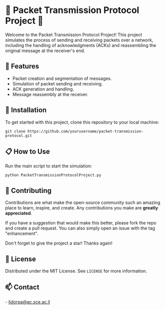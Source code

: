 <!DOCTYPE html>
<html>
<head>
<meta charset="UTF-8">
</head>
<body>

<h1>📡 Packet Transmission Protocol Project 📡</h1>

<p>
  Welcome to the Packet Transmission Protocol Project! This project simulates the process of sending and receiving packets over a network, including the handling of acknowledgments (ACKs) and reassembling the original message at the receiver's end.
</p>

<h2>🚀 Features</h2>
<ul>
  <li>Packet creation and segmentation of messages.</li>
  <li>Simulation of packet sending and receiving.</li>
  <li>ACK generation and handling.</li>
  <li>Message reassembly at the receiver.</li>
</ul>

<h2>🔧 Installation</h2>
<p>To get started with this project, clone this repository to your local machine:</p>
<pre><code>git clone https://github.com/yourusername/packet-transmission-protocol.git</code></pre>

<h2>📋 How to Use</h2>
<p>Run the main script to start the simulation:</p>
<pre><code>python PacketTransmissionProtocolProject.py</code></pre>

<h2>🤝 Contributing</h2>
<p>
  Contributions are what make the open-source community such an amazing place to learn, inspire, and create. Any contributions you make are <strong>greatly appreciated</strong>.
</p>
<p>
  If you have a suggestion that would make this better, please fork the repo and create a pull request. You can also simply open an issue with the tag "enhancement".
</p>
<p>Don't forget to give the project a star! Thanks again!</p>

<h2>📝 License</h2>
<p>Distributed under the MIT License. See <code>LICENSE</code> for more information.</p>

<h2>📫 Contact</h2>
<p>
   - <a href="mailto:lidorpa@ac.sce.ac.il">lidorpa@ac.sce.ac.il</a>
</p>
<p>
</p>

</body>
</html>
